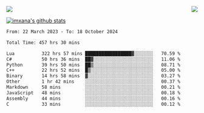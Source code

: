 <p>
  <a href="https://count.getloli.com/"><img src="https://count.getloli.com/get/@xana.readme?theme=moebooru-h"></a>
  <img src="https://weather-icon.journeyad.repl.co/@hangzhou?v=1" align="right">
</p>


<a href="https://github.com/imxana"><img align="center" src="https://github-readme-stats.vercel.app/api?username=imxana&show_icons=true&include_all_commits=true&hide_border=tru&custom_title=imxana%27s%20Github%20Stats" alt="imxana's github stats" /></a> 

<!--START_SECTION:waka-->

```txt
From: 22 March 2023 - To: 18 October 2024

Total Time: 457 hrs 30 mins

Lua          322 hrs 57 mins █████████████████▓░░░░░░░   70.59 %
C#           50 hrs 36 mins  ██▓░░░░░░░░░░░░░░░░░░░░░░   11.06 %
Python       39 hrs 50 mins  ██▒░░░░░░░░░░░░░░░░░░░░░░   08.71 %
C++          22 hrs 52 mins  █▒░░░░░░░░░░░░░░░░░░░░░░░   05.00 %
Binary       14 hrs 58 mins  ▓░░░░░░░░░░░░░░░░░░░░░░░░   03.27 %
Other        1 hr 42 mins    ░░░░░░░░░░░░░░░░░░░░░░░░░   00.37 %
Markdown     58 mins         ░░░░░░░░░░░░░░░░░░░░░░░░░   00.21 %
JavaScript   48 mins         ░░░░░░░░░░░░░░░░░░░░░░░░░   00.18 %
Assembly     44 mins         ░░░░░░░░░░░░░░░░░░░░░░░░░   00.16 %
C            33 mins         ░░░░░░░░░░░░░░░░░░░░░░░░░   00.12 %
```

<!--END_SECTION:waka-->
